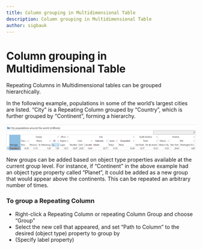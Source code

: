 ```yaml
---
title: Column grouping in Multidimensional Table
description: Column grouping in Multidimensional Table
author: sigbauk
---
```

# Column grouping in Multidimensional Table

Repeating Columns in Multidimensional tables can be grouped hierarchically.

In the following example, populations in some of the world’s largest cities are listed. “City” is a Repeating Column grouped by “Country”, which is further grouped by “Continent”, forming a hierarchy.

![Column_grouping__cities_countries_continents.png](media/Column_grouping__cities_countries_continents.png)

New groups can be added based on object type properties available at the current group level. For instance, if “Continent” in the above example had an object type property called “Planet”, it could be added as a new group that would appear above the continents. This can be repeated an arbitrary number of times.

### To group a Repeating Column
-	Right-click a Repeating Column or repeating Column Group and choose “Group”
-	Select the new cell that appeared, and set “Path to Column” to the desired (object type) property to group by
-	(Specify label property)